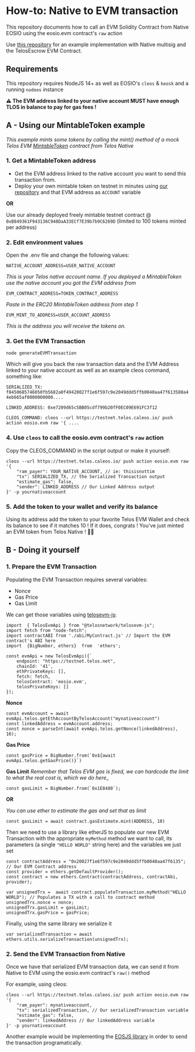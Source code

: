 # How-to: Native to EVM transaction

This repository documents how to call an EVM Solidity Contract from Native EOSIO using the eosio.evm contract's `raw` action

Use [this repository](https://github.com/telosnetwork/native-multisig-to-evm-example) for an example implementation with Native multisig and the TelosEscrow EVM Contract.

## Requirements

This repository requires NodeJS 14+ as well as EOSIO's `cleos` & `keosk` and a running `nodeos` instance

**⚠️ The EVM address linked to your native account MUST have enough TLOS in balance to pay for gas fees !**

## A - Using our MintableToken example

_This example mints some tokens by calling the mint() method of a mock Telos EVM [MintableToken](https://github.com/telosnetwork/erc20-mintable-example) contract from Telos Native_

### 1. Get a MintableToken address

- Get the EVM address linked to the native account you want to send this transaction from.
- Deploy your own mintable token on testnet in minutes using [our repository](https://github.com/telosnetwork/erc20-mintable-example) and that EVM address as `ACCOUNT` variable

**OR**

Use our already deployed freely mintable testnet contract @ `0xB849361F943136C948DaA33ECf7E39b7b9C6269D` (limited to 100 tokens minted per address)

### 2. Edit environment values
Open the .env file and change the following values:

```NATIVE_ACCOUNT_ADDRESS=USER_NATIVE_ACCOUNT```

_This is your Telos native account name. If you deployed a MintableToken use the native account you got the EVM address from_

```EVM_CONTRACT_ADDRESS=TOKEN_CONTRACT_ADDRESS```

_Paste in the ERC20 MintableToken address from step 1_

```EVM_MINT_TO_ADDRESS=USER_ACCOUNT_ADDRESS```

_This is the address you will receive the tokens on._

### 3. Get the  EVM Transaction

`node generateEVMTransaction`

Which will give you back the raw transaction data and the EVM Address linked to your native account as well as an example cleos command, something like:

```SERIALIZED_TX: f8450685746050fb5682a0f49420027f1e6f597c9e2049ddd5ffb0040aa47f613580a44eb665af0000000000....```

```LINKED_ADDRESS: 0xe7209d65c5BB05cdf799b20fF0EC09E691FC3f12```

```CLEOS_COMMAND: cleos --url https://testnet.telos.caleos.io/ push action eosio.evm raw '{ .... ```

### 4. Use `cleos` to call the eosio.evm contract's `raw` action

Copy the CLEOS_COMMAND in the script output or make it yourself:

```
cleos --url https://testnet.telos.caleos.io/ push action eosio.evm raw '{
    "ram_payer": YOUR_NATIVE_ACCOUNT, // ie: thisisnottim
    "tx": SERIALIZED_TX, // the Serialized Transaction output
    "estimate_gas": false,
    "sender": LINKED_ADDRESS // Our Linked Address output
}' -p yournativeaccount
```

### 5. Add the token to your wallet and verify its balance
Using its address add the token to your favorite Telos EVM Wallet and check its balance to see if it matches 10 ! If it does, congrats ! You've just minted an EVM token from Telos Native ! 🤯🤯

## B - Doing it yourself

### 1. Prepare the EVM Transaction

Populating the EVM Transaction requires several variables:

- Nonce
- Gas Price
- Gas Limit

We can get those variables using [telosevm-js](https://github.com/telosnetwork/telosevm-js):

```
import  { TelosEvmApi } from "@telosnetwork/telosevm-js";
import fetch from "node-fetch";
import contractABI from './abi/MyContract.js' // Import the EVM contract's ABI here
import  {BigNumber, ethers}  from  'ethers';

const evmApi = new TelosEvmApi({`
    endpoint: "https://testnet.telos.net",
    chainId: '41',
    ethPrivateKeys: [],
    fetch: fetch,
    telosContract: 'eosio.evm',
    telosPrivateKeys: []
});
```

**Nonce**
```
const evmAccount = await evmApi.telos.getEthAccountByTelosAccount("mynativeaccount")
const linkedAddress = evmAccount.address;
const nonce = parseInt(await evmApi.telos.getNonce(linkedAddress), 16);
```

**Gas Price**
```
const gasPrice = BigNumber.from(`0x${await evmApi.telos.getGasPrice()}`)
```

**Gas Limit**
_Remember that Telos EVM gas is fixed, we can hardcode the limit to what the real cost is, which we do here__

```const gasLimit = BigNumber.from(`0x1E8480`); ```

**OR**

_You can use ether to estimate the gas and set that as limit_

```const gasLimit = await contract.gasEstimate.mint(ADDRESS, 10)```


Then we need to use a library like etherJS to populate our new EVM Transaction with the appropriate `myMethod` method we want to call, its parameters (a single `"HELLO WORLD"` string here) and the variables we just set

```
const contractAddress = "0x20027f1e6f597c9e2049ddd5ffb0040aa47f6135"; // Our EVM Contract address
const provider = ethers.getDefaultProvider();
const contract = new ethers.Contract(contractAddress, contractAbi, provider);

var unsignedTrx =  await contract.populateTransaction.myMethod("HELLO WORLD"); // Populates a TX with a call to contract method
unsignedTrx.nonce = nonce;
unsignedTrx.gasLimit = gasLimit;
unsignedTrx.gasPrice = gasPrice;
```

Finally, using the same library we serialize it

```
var serializedTransaction = await ethers.utils.serializeTransaction(unsignedTrx);
```


### 2. Send the EVM Transaction from Native

Once we have that serialized EVM transaction data, we can send it from Native to EVM using the eosio.evm contract's `raw()` method

For example, using cleos:

```
cleos --url https://testnet.telos.caleos.io/ push action eosio.evm raw '{
    "ram_payer": mynativeaccount,
    "tx": serializedTransaction, // Our serializedTransaction variable
    "estimate_gas": false,
    "sender": linkedAddress // Our linkedAddress variable
}' -p yournativeaccount
```

Another example would be implementing the [EOSJS library](https://developers.eos.io/manuals/eosjs/latest/index) in order to send the transaction programatically.


